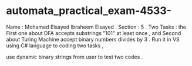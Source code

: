 # automata_practical_exam-4533-

Name : Mohamed Elsayed Ibraheem Elsayed . 
Section : 5 .
Two Tasks :  the First one about DFA accepts substrings "101" at least once , and Second about Turing Machine accept binary numbers divides by 3 .
Run it in VS using C# language to coding two tasks ,

use dynamic binary strings from user to test two codes . 

